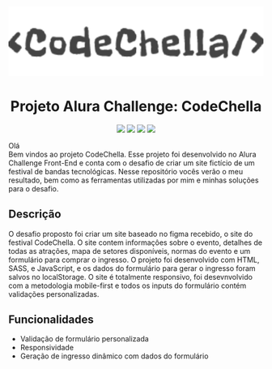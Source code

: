 <p align="center"> 
  <img src="./assets/img/Logo-escuro.svg" width="600px">
</p>
<h1 align="center">Projeto Alura Challenge: CodeChella</h1>
<p align="center">
  <img src="https://img.shields.io/badge/HTML5-E34F26?style=for-the-badge&logo=html5&logoColor=white">
  <img src="https://img.shields.io/badge/CSS3-1572B6?style=for-the-badge&logo=css3&logoColor=white">
  <img src="https://img.shields.io/badge/JavaScript-323330?style=for-the-badge&logo=javascript&logoColor=F7DF1E">
  <img src="https://img.shields.io/badge/Sass-CC6699?style=for-the-badge&logo=sass&logoColor=white">
</p>
<p>Olá<br>Bem vindos ao projeto CodeChella. Esse projeto foi desenvolvido no Alura Challenge Front-End e conta com o desafio de criar um site fictício de um festival de bandas tecnológicas. Nesse repositório vocês verão o meu resultado, bem como as ferramentas utilizadas por mim e minhas soluções para o desafio.</p>
<h2>Descrição</h2>
<p>O desafio proposto foi criar um site baseado no figma recebido, o site do festival CodeChella. O site contem informaçôes sobre o evento, detalhes de todas as atrações, mapa de setores disponíveis, normas do evento e um formulário para comprar o ingresso. O projeto foi desenvolvido com HTML, SASS, e JavaScript, e os dados do formulário para gerar o ingresso foram salvos no localStorage. O site é totalmente responsivo, foi desevnvolvido com a metodologia mobile-first e todos os inputs do formulário contém validações personalizadas.</p>

<h2>Funcionalidades</h2>


* Validação de formulário personalizada
* Responsividade 
* Geração de ingresso dinâmico com dados do formulário
